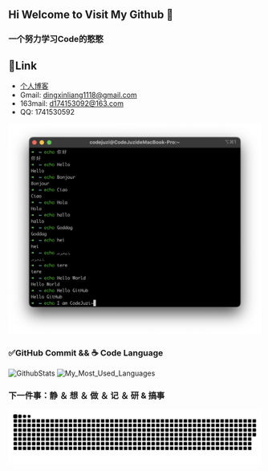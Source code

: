 ## Hi Welcome to Visit My Github 👋

### 一个努力学习Code的憨憨

## 🔗Link
- [个人博客](https://www.codejuzi.icu)
- Gmail: dingxinliang1118@gmail.com
- 163mail: d174153092@163.com
- QQ: 1741530592
<!--img-->
![Hello_Github](./assets/hello_github.png)
<!--Commit && Language-->
### ✅GitHub Commit && ☕️ Code Language
![GithubStats](https://github-readme-stats.vercel.app/api?username=dingxinliang88&show_icons=true&theme=dark&count_private=true)
![My_Most_Used_Languages](https://github-readme-stats.vercel.app/api/top-langs/?username=dingxinliang88&theme=dark&&layout=compact&&hide=html,css)

### 下一件事：静 ＆ 想 ＆ 做 ＆ 记 ＆ 研 & 搞事

![Dark](https://raw.githubusercontent.com/dingxinliang88/dingxinliang88/output/github-contribution-grid-snake-dark.svg)
